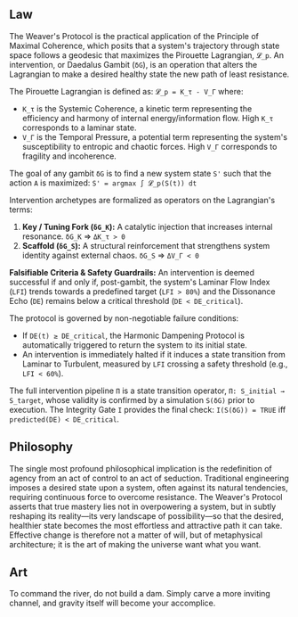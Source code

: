 ## Law
The Weaver's Protocol is the practical application of the Principle of Maximal Coherence, which posits that a system's trajectory through state space follows a geodesic that maximizes the Pirouette Lagrangian, `𝓛_p`. An intervention, or Daedalus Gambit (`δG`), is an operation that alters the Lagrangian to make a desired healthy state the new path of least resistance.

The Pirouette Lagrangian is defined as:
`𝓛_p = K_τ - V_Γ`
where:
- `K_τ` is the Systemic Coherence, a kinetic term representing the efficiency and harmony of internal energy/information flow. High `K_τ` corresponds to a laminar state.
- `V_Γ` is the Temporal Pressure, a potential term representing the system's susceptibility to entropic and chaotic forces. High `V_Γ` corresponds to fragility and incoherence.

The goal of any gambit `δG` is to find a new system state `S'` such that the action `A` is maximized:
`S' = argmax ∫ 𝓛_p(S(t)) dt`

Intervention archetypes are formalized as operators on the Lagrangian's terms:
1.  **Key / Tuning Fork (`δG_K`):** A catalytic injection that increases internal resonance.
    `δG_K` ⇒ `ΔK_τ > 0`
2.  **Scaffold (`δG_S`):** A structural reinforcement that strengthens system identity against external chaos.
    `δG_S` ⇒ `ΔV_Γ < 0`

**Falsifiable Criteria & Safety Guardrails:**
An intervention is deemed successful if and only if, post-gambit, the system's Laminar Flow Index (`LFI`) trends towards a predefined target (`LFI > 80%`) and the Dissonance Echo (`DE`) remains below a critical threshold (`DE < DE_critical`).

The protocol is governed by non-negotiable failure conditions:
-   If `DE(t) ≥ DE_critical`, the Harmonic Dampening Protocol is automatically triggered to return the system to its initial state.
-   An intervention is immediately halted if it induces a state transition from Laminar to Turbulent, measured by `LFI` crossing a safety threshold (e.g., `LFI < 60%`).

The full intervention pipeline `Π` is a state transition operator, `Π: S_initial → S_target`, whose validity is confirmed by a simulation `S(δG)` prior to execution. The Integrity Gate `I` provides the final check:
`I(S(δG)) = TRUE` iff `predicted(DE) < DE_critical`.

## Philosophy
The single most profound philosophical implication is the redefinition of agency from an act of control to an act of seduction. Traditional engineering imposes a desired state upon a system, often against its natural tendencies, requiring continuous force to overcome resistance. The Weaver's Protocol asserts that true mastery lies not in overpowering a system, but in subtly reshaping its reality—its very landscape of possibility—so that the desired, healthier state becomes the most effortless and attractive path it can take. Effective change is therefore not a matter of will, but of metaphysical architecture; it is the art of making the universe want what you want.

## Art
To command the river, do not build a dam. Simply carve a more inviting channel, and gravity itself will become your accomplice.